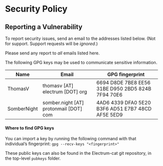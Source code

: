 # Security Policy

## Reporting a Vulnerability

To report security issues, send an email to the addresses listed below.
(Not for support. Support requests will be *ignored*.)

Please send any report to *all* emails listed here.

The following GPG keys may be used to communicate sensitive information.


| Name        | Email                                  | GPG fingerprint                                   |
|-------------|----------------------------------------|---------------------------------------------------|
| ThomasV     | thomasv [AT] electrum [DOT] org        | 6694 D8DE 7BE8 EE56 31BE D950 2BD5 824B 7F94 70E6 |
| SomberNight | somber.night [AT] protonmail [DOT] com | 4AD6 4339 DFA0 5E20 B3F6 AD51 E7B7 48CD AF5E 5ED9 |


#### Where to find GPG keys

You can import a key by running the following command with that
individual’s fingerprint: `gpg --recv-keys "<fingerprint>"`

These public keys can also be found in the Electrum-cat git repository,
in the top-level `pubkeys` folder.